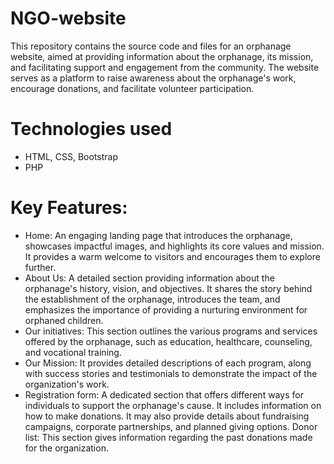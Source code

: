 # NGO-website
This repository contains the source code and files for an orphanage website, aimed at providing information about the orphanage, its mission, and facilitating support and engagement from the community. The website serves as a platform to raise awareness about the orphanage's work, encourage donations, and facilitate volunteer participation.
# Technologies used
- HTML, CSS, Bootstrap
- PHP
# Key Features:
- Home: An engaging landing page that introduces the orphanage, showcases impactful images, and highlights its core values and mission. It provides a warm welcome to visitors and encourages them to explore further.
- About Us: A detailed section providing information about the orphanage's history, vision, and objectives. It shares the story behind the establishment of the orphanage, introduces the team, and emphasizes the importance of providing a nurturing environment for orphaned children.
- Our initiatives: This section outlines the various programs and services offered by the orphanage, such as education, healthcare, counseling, and vocational training. 
- Our Mission:  It provides detailed descriptions of each program, along with success stories and testimonials to demonstrate the impact of the organization's work.
- Registration form: A dedicated section that offers different ways for individuals to support the orphanage's cause. It includes information on how to make donations. It may also provide details about fundraising campaigns, corporate partnerships, and planned giving options.
Donor list: This section gives information regarding the past donations made for the organization.
